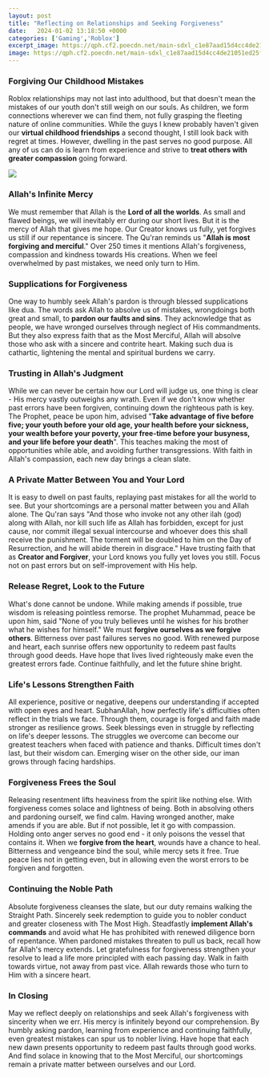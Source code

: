 ```yaml
---
layout: post
title: "Reflecting on Relationships and Seeking Forgiveness"
date:   2024-01-02 13:18:50 +0000
categories: ['Gaming','Roblox']
excerpt_image: https://qph.cf2.poecdn.net/main-sdxl_c1e87aad15d4cc4de21051ed25f47538997d0f643c5d9004e2c5a0bd3f5810b9.png
image: https://qph.cf2.poecdn.net/main-sdxl_c1e87aad15d4cc4de21051ed25f47538997d0f643c5d9004e2c5a0bd3f5810b9.png
---
```


### Forgiving Our Childhood Mistakes
Roblox relationships may not last into adulthood, but that doesn't mean the mistakes of our youth don't still weigh on our souls. As children, we form connections wherever we can find them, not fully grasping the fleeting nature of online communities. While the guys I knew probably haven't given our **virtual childhood friendships** a second thought, I still look back with regret at times. However, dwelling in the past serves no good purpose. All any of us can do is learn from experience and strive to **treat others with greater compassion** going forward.

![][def]
### Allah's Infinite Mercy
We must remember that Allah is the **Lord of all the worlds**. As small and flawed beings, we will inevitably err during our short lives. But it is the mercy of Allah that gives me hope. Our Creator knows us fully, yet forgives us still if our repentance is sincere. The Qu'ran reminds us "**Allah is most forgiving and merciful**." Over 250 times it mentions Allah's forgiveness, compassion and kindness towards His creations. When we feel overwhelmed by past mistakes, we need only turn to Him.
### Supplications for Forgiveness
One way to humbly seek Allah's pardon is through blessed supplications like dua. The words ask Allah to absolve us of mistakes, wrongdoings both great and small, to **pardon our faults and sins**. They acknowledge that as people, we have wronged ourselves through neglect of His commandments. But they also express faith that as the Most Merciful, Allah will absolve those who ask with a sincere and contrite heart. Making such dua is cathartic, lightening the mental and spiritual burdens we carry.
### Trusting in Allah's Judgment
While we can never be certain how our Lord will judge us, one thing is clear - His mercy vastly outweighs any wrath. Even if we don't know whether past errors have been forgiven, continuing down the righteous path is key. The Prophet, peace be upon him, advised "**Take advantage of five before five; your youth before your old age, your health before your sickness, your wealth before your poverty, your free-time before your busyness, and your life before your death**". This teaches making the most of opportunities while able, and avoiding further transgressions. With faith in Allah's compassion, each new day brings a clean slate.
### A Private Matter Between You and Your Lord
It is easy to dwell on past faults, replaying past mistakes for all the world to see. But your shortcomings are a personal matter between you and Allah alone. The Qu'ran says "And those who invoke not any other ilah (god) along with Allah, nor kill such life as Allah has forbidden, except for just cause, nor commit illegal sexual intercourse and whoever does this shall receive the punishment. The torment will be doubled to him on the Day of Resurrection, and he will abide therein in disgrace." Have trusting faith that as **Creator and Forgiver**, your Lord knows you fully yet loves you still. Focus not on past errors but on self-improvement with His help.
### Release Regret, Look to the Future
What's done cannot be undone. While making amends if possible, true wisdom is releasing pointless remorse. The prophet Muhammad, peace be upon him, said "None of you truly believes until he wishes for his brother what he wishes for himself." We must **forgive ourselves as we forgive others**. Bitterness over past failures serves no good. With renewed purpose and heart, each sunrise offers new opportunity to redeem past faults through good deeds. Have hope that lives lived righteously make even the greatest errors fade. Continue faithfully, and let the future shine bright.
### Life's Lessons Strengthen Faith
All experience, positive or negative, deepens our understanding if accepted with open eyes and heart. SubhanAllah, how perfectly life's difficulties often reflect in the trials we face. Through them, courage is forged and faith made stronger as resilience grows. Seek blessings even in struggle by reflecting on life's deeper lessons. The struggles we overcome can become our greatest teachers when faced with patience and thanks. Difficult times don't last, but their wisdom can. Emerging wiser on the other side, our iman grows through facing hardships.
### Forgiveness Frees the Soul
Releasing resentment lifts heaviness from the spirit like nothing else. With forgiveness comes solace and lightness of being. Both in absolving others and pardoning ourself, we find calm. Having wronged another, make amends if you are able. But if not possible, let it go with compassion. Holding onto anger serves no good end - it only poisons the vessel that contains it. When we **forgive from the heart**, wounds have a chance to heal. Bitterness and vengeance bind the soul, while mercy sets it free. True peace lies not in getting even, but in allowing even the worst errors to be forgiven and forgotten.
### Continuing the Noble Path
Absolute forgiveness cleanses the slate, but our duty remains walking the Straight Path. Sincerely seek redemption to guide you to nobler conduct and greater closeness with The Most High. Steadfastly **implement Allah's commands** and avoid what He has prohibited with renewed diligence born of repentance. When pardoned mistakes threaten to pull us back, recall how far Allah's mercy extends. Let gratefulness for forgiveness strengthen your resolve to lead a life more principled with each passing day. Walk in faith towards virtue, not away from past vice. Allah rewards those who turn to Him with a sincere heart.
### In Closing
May we reflect deeply on relationships and seek Allah's forgiveness with sincerity when we err. His mercy is infinitely beyond our comprehension. By humbly asking pardon, learning from experience and continuing faithfully, even greatest mistakes can spur us to nobler living. Have hope that each new dawn presents opportunity to redeem past faults through good works. And find solace in knowing that to the Most Merciful, our shortcomings remain a private matter between ourselves and our Lord.


[def]: https://qph.cf2.poecdn.net/main-sdxl_c1e87aad15d4cc4de21051ed25f47538997d0f643c5d9004e2c5a0bd3f5810b9.png

